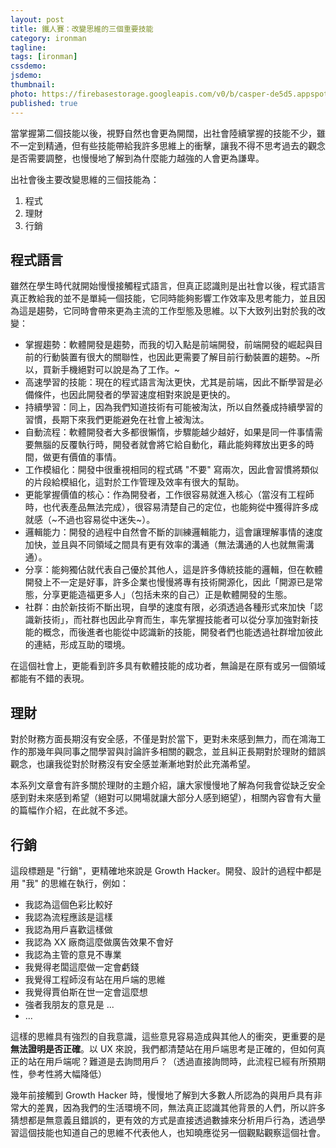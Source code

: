 ```yaml
---
layout: post
title: 鐵人賽：改變思維的三個重要技能
category: ironman
tagline:
tags: [ironman]
cssdemo:
jsdemo:
thumbnail:
photo: https://firebasestorage.googleapis.com/v0/b/casper-de5d5.appspot.com/o/images%2Fblog%2F201909%2Firon5.png?alt=media&token=64c3847d-6ddb-4a8e-8d61-b3cf3717f043
published: true
---
```


當掌握第二個技能以後，視野自然也會更為開闊，出社會陸續掌握的技能不少，雖不一定到精通，但有些技能帶給我許多思維上的衝擊，讓我不得不思考過去的觀念是否需要調整，也慢慢地了解到為什麼能力越強的人會更為謙卑。

出社會後主要改變思維的三個技能為：

1. 程式
2. 理財
3. 行銷

## 程式語言

雖然在學生時代就開始慢慢接觸程式語言，但真正認識則是出社會以後，程式語言真正教給我的並不是單純一個技能，它同時能夠影響工作效率及思考能力，並且因為這是趨勢，它同時會帶來更為主流的工作型態及思維。以下大致列出對於我的改變：

- 掌握趨勢：軟體開發是趨勢，而我的切入點是前端開發，前端開發的崛起與目前的行動裝置有很大的關聯性，也因此更需要了解目前行動裝置的趨勢。~所以，買新手機絕對可以說是為了工作。~
- 高速學習的技能：現在的程式語言淘汰更快，尤其是前端，因此不斷學習是必備條件，也因此開發者的學習速度相對來說是更快的。
- 持續學習：同上，因為我們知道技術有可能被淘汰，所以自然養成持續學習的習慣，長期下來我們更能避免在社會上被淘汰。
- 自動流程：軟體開發者大多都很懶惰，步驟能越少越好，如果是同一件事情需要無腦的反覆執行時，開發者就會將它給自動化，藉此能夠釋放出更多的時間，做更有價值的事情。
- 工作模組化：開發中很重視相同的程式碼 "不要" 寫兩次，因此會習慣將類似的片段給模組化，這對於工作管理及效率有很大的幫助。
- 更能掌握價值的核心：作為開發者，工作很容易就進入核心（當沒有工程師時，也代表產品無法完成），很容易清楚自己的定位，也能夠從中獲得許多成就感（~不過也容易從中迷失~）。
- 邏輯能力：開發的過程中自然會不斷的訓練邏輯能力，這會讓理解事情的速度加快，並且與不同領域之間具有更有效率的溝通（無法溝通的人也就無需溝通）。
- 分享：能夠獨佔就代表自己優於其他人，這是許多傳統技能的邏輯，但在軟體開發上不一定是好事，許多企業也慢慢將專有技術開源化，因此「開源已是常態，分享更能造福更多人」（包括未來的自己）正是軟體開發的生態。
- 社群：由於新技術不斷出現，自學的速度有限，必須透過各種形式來加快「認識新技術」，而社群也因此孕育而生，率先掌握技能者可以從分享加強對新技能的概念，而後進者也能從中認識新的技能，開發者們也能透過社群增加彼此的連結，形成互助的環境。

在這個社會上，更能看到許多具有軟體技能的成功者，無論是在原有或另一個領域都能有不錯的表現。

## 理財

對於財務方面長期沒有安全感，不僅是對於當下，更對未來感到無力，而在鴻海工作的那幾年與同事之間學習與討論許多相關的觀念，並且糾正長期對於理財的錯誤觀念，也讓我從對於財務沒有安全感並漸漸地對於此充滿希望。

本系列文章會有許多關於理財的主題介紹，讓大家慢慢地了解為何我會從缺乏安全感到對未來感到希望（絕對可以開場就讓大部分人感到絕望），相關內容會有大量的篇幅作介紹，在此就不多述。

## 行銷

這段標題是 "行銷"，更精確地來說是 Growth Hacker。開發、設計的過程中都是用 "我" 的思維在執行，例如：

- 我認為這個色彩比較好
- 我認為流程應該是這樣
- 我認為用戶喜歡這樣做
- 我認為 XX 廠商這麼做廣告效果不會好
- 我認為主管的意見不專業
- 我覺得老闆這麼做一定會虧錢
- 我覺得工程師沒有站在用戶端的思維
- 我覺得賈伯斯在世一定會這麼想
- 強者我朋友的意見是 ...
- ...

這樣的思維具有強烈的自我意識，這些意見容易造成與其他人的衝突，更重要的是 **無法證明是否正確**。以 UX 來說，我們都清楚站在用戶端思考是正確的，但如何真正的站在用戶端呢？難道是去詢問用戶？（透過直接詢問時，此流程已經有所預期性，參考性將大幅降低）

幾年前接觸到 Growth Hacker 時，慢慢地了解到大多數人所認為的與用戶具有非常大的差異，因為我們的生活環境不同，無法真正認識其他背景的人們，所以許多猜想都是無意義且錯誤的，更有效的方式是直接透過數據來分析用戶行為，透過學習這個技能也知道自己的思維不代表他人，也知曉應從另一個觀點觀察這個社會。

